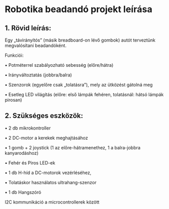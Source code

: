 # Robotika beadandó projekt leírása


## 1.	Rövid leírás:
Egy „távirányítós” (másik breadboard-on lévő gombok) autót terveztünk megvalósítani beadandóként.

Funkciói:

  •	Potméterrel szabályozható sebesség (előre/hátra)

  •	Irányváltoztatás (jobbra/balra)
  
  •	Szenzorok (egyelőre csak „tolatásra”), mely az ütközést gátolná meg
  
  •	Esetleg LED világítás (előre: első lámpák fehéren, tolatásnál: hátsó lámpák pirosan)
## 2.	Szükséges eszközök:
•	2 db mikrokontroller

•	2 DC-motor a kerekek meghajtásához

•	1 gomb + 2 joystick (1 az előre-hátramenethez, 1 a balra-jobbra kanyarodáshoz)

•	Fehér és Piros LED-ek

•	1 db H-híd a DC-motorok vezérléséhez, 

•	Tolatáskor használatos ultrahang-szenzor

•	1 db Hangszóró

I2C kommunikáció a microcontrollerek között

